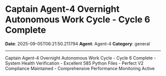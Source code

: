 # Captain Agent-4 Overnight Autonomous Work Cycle - Cycle 6 Complete

**Date**: 2025-09-05T06:21:50.211794
**Agent**: Agent-4
**Category**: general

---

Captain Agent-4 Overnight Autonomous Work Cycle - Cycle 6 Complete - System Health Verification - Excellent 585 Python Files - Perfect V2 Compliance Maintained - Comprehensive Performance Monitoring Active
